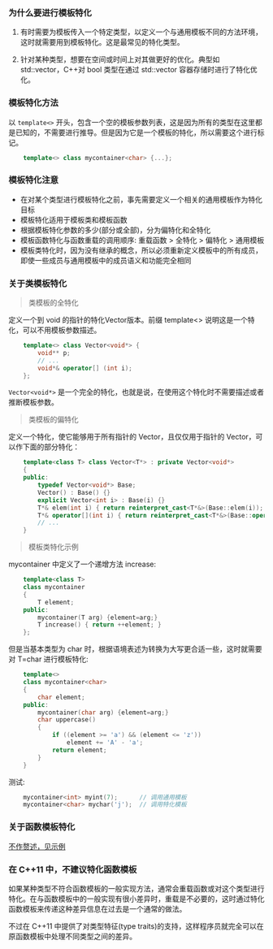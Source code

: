 

### 为什么要进行模板特化

1. 有时需要为模板传入一个特定类型，以定义一个与通用模板不同的方法环境，这时就需要用到模板特化。这是最常见的特化类型。

2. 针对某种类型，想要在空间或时间上对其做更好的优化。典型如 std::vector<bool>，C++对 bool 类型在通过 std::vector 容器存储时进行了特化优化。


### 模板特化方法

以 `template<>` 开头，包含一个空的模板参数列表，这是因为所有的类型在这里都是已知的，不需要进行推导。但是因为它是一个模板的特化，所以需要这个进行标记。
```c++
    template<> class mycontainer<char> {...};
```


### 模板特化注意

- 在对某个类型进行模板特化之前，事先需要定义一个相关的通用模板作为特化目标
- 模板特化适用于模板类和模板函数
- 根据模板特化参数的多少(部分或全部)，分为偏特化和全特化
- 模板函数特化与函数重载的调用顺序: 重载函数 > 全特化 > 偏特化 > 通用模板
- 模板类特化时，因为没有继承的概念，所以必须重新定义模板中的所有成员，即使一些成员与通用模板中的成员语义和功能完全相同


### 关于类模板特化

> 类模板的全特化

定义一个到 void 的指针的特化Vector版本。前缀 template<> 说明这是一个特化，可以不用模板参数描述。
```c++
    template<> class Vector<void*> {
        void** p;
        // ...
        void*& operator[] (int i);
    };
```
`Vector<void*>` 是一个完全的特化，也就是说，在使用这个特化时不需要描述或者推断模板参数。

> 类模板的偏特化

定义一个特化，使它能够用于所有指针的 Vector，且仅仅用于指针的 Vector，可以作下面的部分特化：
```c++
    template<class T> class Vector<T*> : private Vector<void*> 
    {
    public:
        typedef Vector<void*> Base;
        Vector() : Base() {}
        explicit Vector<int i> : Base(i) {}
        T*& elem(int i) { return reinterpret_cast<T*&>(Base::elem(i)); }
        T*& operator[](int i) { return reinterpret_cast<T*&>(Base::operator[](i)); }
        // ...
    }
```

> 模板类特化示例

mycontainer 中定义了一个递增方法 increase:
```c++
    template<class T>
    class mycontainer
    {
        T element;
    public:
        mycontainer(T arg) {element=arg;}
        T increase() { return ++element; }
    };
```
但是当基本类型为 char 时，根据语境表述为转换为大写更合适一些，这时就需要对 T=char 进行模板特化:
```c++
    template<>
    class mycontainer<char>
    {
        char element;
    public:
        mycontainer(char arg) {element=arg;}
        char uppercase()
        {
            if ((element >= 'a') && (element <= 'z'))
                element += 'A' - 'a';
            return element;
        }
    }
```

测试:
```c++
    mycontainer<int> myint(7);      // 调用通用模板
    mycontainer<char> mychar('j');  // 调用特化模板
```

  
### 关于函数模板特化

[不作赘述，见示例](02_template_function/01_specialization.cpp)


### 在 C++11 中，不建议特化函数模板

如果某种类型不符合函数模板的一般实现方法，通常会重载函数或对这个类型进行特化。在与函数模板中的一般实现有很小差异时，重载是不必要的，这时通过特化函数模板来传递这种差异信息在过去是一个通常的做法。

不过在 C++11 中提供了对类型特征(type traits)的支持，这样程序员就完全可以在原函数模板中处理不同类型之间的差异。
